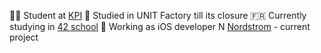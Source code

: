 👨‍🎓 Student at [KPI](https://kpi.ua/en) 
🏫 Studied in UNIT Factory till its closure
🇫🇷 Currently studying in [42 school](https://www.42.fr/en/)
📱 Working as iOS developer
N [Nordstrom](https://apps.apple.com/us/app/nordstrom/id474349412?cm_sp=merch-_-corp_8416_j010438-_-freelayout_corp_p02_details&jid=j010438-8416) - current project
